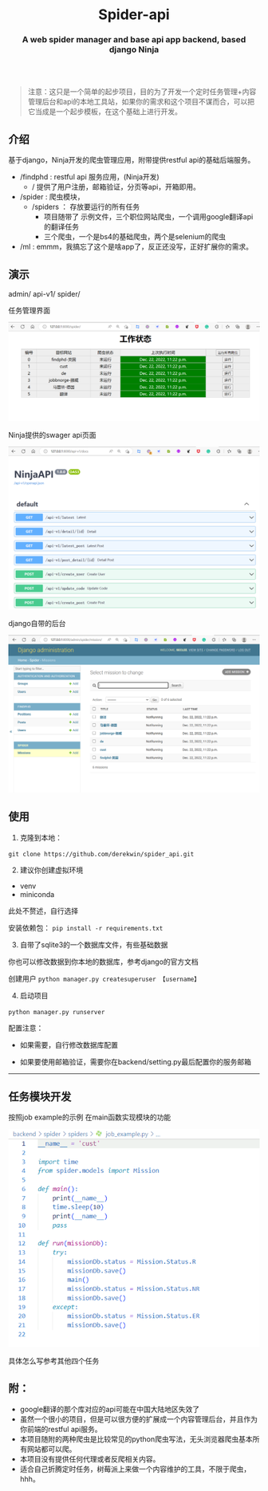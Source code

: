 <div align="center">
  <h1 align="center">
    Spider-api
  </h1>
  <h3 align="center">
     A web spider manager and base api app backend, based django Ninja
  </h3>

</div>

<br>
<br>

> 注意：这只是一个简单的起步项目，目的为了开发一个定时任务管理+内容管理后台和api的本地工具站，如果你的需求和这个项目不谋而合，可以把它当成是一个起步模板，在这个基础上进行开发。

## 介绍

基于django，Ninja开发的爬虫管理应用，附带提供restful api的基础后端服务。

- /findphd  :  restful api 服务应用，(Ninja开发)
    - / 提供了用户注册，邮箱验证，分页等api，开箱即用。
- /spider   :  爬虫模块，
    - /spiders ： 存放要运行的所有任务
        - 项目随带了 示例文件，三个职位网站爬虫，一个调用google翻译api的翻译任务
        - 三个爬虫，一个是bs4的基础爬虫，两个是selenium的爬虫
- /ml       :  emmm，我搞忘了这个是啥app了，反正还没写，正好扩展你的需求。


## 演示

admin/
api-v1/
spider/

任务管理界面

<div align="center">
  <img src="./pics/spider.png">
</div>

Ninja提供的swager api页面

<div align="center">
  <img src="./pics/api.png">
</div>

django自带的后台

<div align="center">
  <img src="./pics/admin.png">
</div>



## 使用

1. 克隆到本地：

` git clone https://github.com/derekwin/spider_api.git `

2. 建议你创建虚拟环境
- venv
- miniconda

此处不赘述，自行选择

安装依赖包：
` pip install -r requirements.txt `

3. 自带了sqlite3的一个数据库文件，有些基础数据

你也可以修改数据到你本地的数据库，参考django的官方文档


创建用户
` python manager.py createsuperuser 【username】 `

4. 启动项目

` python manager.py runserver `

配置注意：

- 如果需要，自行修改数据库配置

- 如果要使用邮箱验证，需要你在backend/setting.py最后配置你的服务邮箱

---


## 任务模块开发

按照job example的示例 在main函数实现模块的功能

<div align="center">
  <img src="./pics/jobexam.png">
</div>

具体怎么写参考其他四个任务


## 附：
- google翻译的那个库对应的api可能在中国大陆地区失效了
- 虽然一个很小的项目，但是可以很方便的扩展成一个内容管理后台，并且作为你前端的restful api服务。
- 本项目随附的两种爬虫是比较常见的python爬虫写法，无头浏览器爬虫基本所有网站都可以爬。
- 本项目没有提供任何代理或者反爬相关内容。
- 适合自己折腾定时任务，树莓派上来做一个内容维护的工具，不限于爬虫，hhh。

